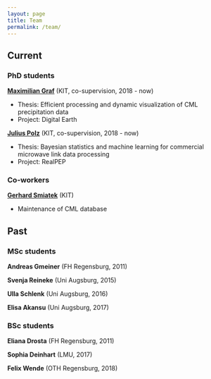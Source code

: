 ```yaml
---
layout: page
title: Team
permalink: /team/
---
```


## Current

### PhD students

**[Maximilian Graf](https://www.imk-ifu.kit.edu/staff_Maximilian_Graf.php)** (KIT, co-supervision, 2018 - now)
* Thesis: Efficient processing and dynamic visualization of CML precipitation data
* Project: Digital Earth

**[Julius Polz](https://www.imk-ifu.kit.edu/staff_Julius_Polz.php)** (KIT, co-supervision, 2018 - now)
* Thesis: Bayesian statistics and machine learning for commercial microwave link data processing
* Project: RealPEP

### Co-workers

**[Gerhard Smiatek](https://www.imk-ifu.kit.edu/staff_Gerhard_Smiatek.php)** (KIT)
* Maintenance of CML database

## Past

### MSc students

**Andreas Gmeiner** (FH Regensburg, 2011)

**Svenja Reineke** (Uni Augsburg, 2015)

**Ulla Schlenk** (Uni Augsburg, 2016)

**Elisa Akansu** (Uni Augsburg, 2017)

### BSc students

**Eliana Drosta** (FH Regensburg, 2011)

**Sophia Deinhart** (LMU, 2017)

**Felix Wende** (OTH Regensburg, 2018)

